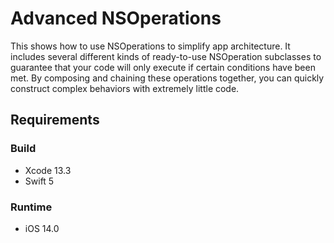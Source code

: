 # Advanced NSOperations

This shows how to use NSOperations to simplify app architecture. It includes several different kinds of ready-to-use NSOperation subclasses to guarantee that your code will only execute if certain conditions have been met. By composing and chaining these operations together, you can quickly construct complex behaviors with extremely little code.

## Requirements

### Build

* Xcode 13.3
* Swift 5

### Runtime

* iOS 14.0
